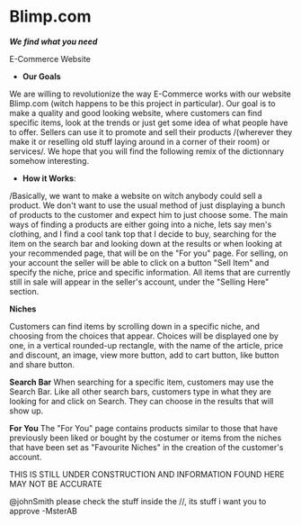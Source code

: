 # Blimp.com
***We find what you need***

E-Commerce Website


- **Our Goals**

We are willing to revolutionize the way E-Commerce works with our website Blimp.com (witch happens to be this project in particular). Our goal is to make a quality and good looking website, where customers can find specific items, look at the trends or just get some idea of what people have to offer. Sellers can use it to promote and sell their products /(wherever they make it or reselling old stuff laying around in a corner of their room) or services/. We hope that you will find the following remix of the dictionnary somehow interesting.

- **How it Works**:

/Basically, we want to make a website on witch anybody could sell a product. We don't want to use the usual method of just displaying a bunch of products to the customer and expect him to just choose some. The main ways of finding a products are either going into a niche, lets say men's clothing, and I find a cool tank top that I decide to buy, searching for the item on the search bar and looking down at the results or when looking at your recommended page, that will be on the "For you" page. For selling, on your account the seller will be able to click on a button "Sell Item" and specify the niche, price and specific information. All items that are currently still in sale will appear in the seller's account, under the "Selling Here" section. 

**Niches**

Customers can find items by scrolling down in a specific niche, and choosing from the choices that appear. Choices will be displayed one by one, in a vertical rounded-up rectangle, with the name of the article, price and discount, an image, view more button, add to cart button, like button and share button.

**Search Bar**
When searching for a specific item, customers may use the Search Bar. Like all other search bars, customers type in what they are looking for and click on Search. They can choose in the results that will show up. 

**For You**
The "For You" page contains products similar to those that have previously been liked or bought by the costumer or items from the niches that have been set as "Favourite Niches" in the creation of the customer's account.


THIS IS STILL UNDER CONSTRUCTION AND INFORMATION FOUND HERE MAY NOT BE ACCURATE

@johnSmith please check the stuff inside the //, its stuff i want you to approve
-MsterAB

